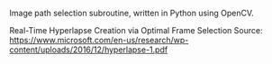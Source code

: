 Image path selection subroutine, written in Python using OpenCV.

Real-Time Hyperlapse Creation via Optimal Frame Selection
Source: https://www.microsoft.com/en-us/research/wp-content/uploads/2016/12/hyperlapse-1.pdf